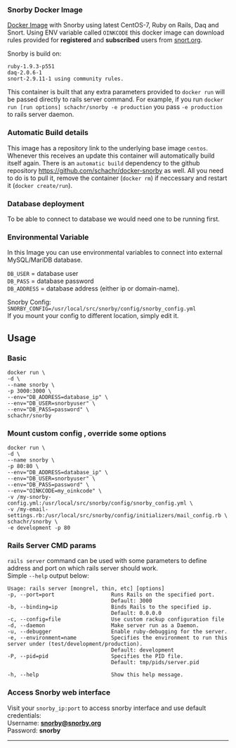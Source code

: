 ### Snorby Docker Image

[Docker Image](https://hub.docker.com/r/schachr/snorby/) with Snorby using latest CentOS-7, Ruby on Rails, Daq and Snort.
Using ENV variable called `OINKCODE` this docker image can download rules provided for **registered** and **subscribed** users from [snort.org](https://www.snort.org).  

Snorby is build on:  
    
    ruby-1.9.3-p551
    daq-2.0.6-1
    snort-2.9.11-1 using community rules.  

This container is built that any extra parameters provided to `docker run` will be passed directly to rails server command. For example, if you run `docker run [run options] schachr/snorby -e production` you pass `-e production` to rails server daemon.

### Automatic Build details
This image has a repository link to the underlying base image `centos`. Whenever this receives an update this container will automatically build itself again.
There is an `automatic build` dependency to the github repository https://github.com/schachr/docker-snorby as well.
All you need to do is to pull it, remove the container (`docker rm`) if neccessary and restart it (`docker create/run`).

### Database deployment 
To be able to connect to database we would need one to be running first. 

### Environmental Variable
In this Image you can use environmental variables to connect into external MySQL/MariDB database.  

`DB_USER` = database user  
`DB_PASS` = database password  
`DB_ADDRESS` = database address (either ip or domain-name).

Snorby Config:  
`SNORBY_CONFIG=/usr/local/src/snorby/config/snorby_config.yml`  
If you mount your config to different location, simply edit it.

## Usage
### Basic

    docker run \
    -d \
    --name snorby \
    -p 3000:3000 \
    --env="DB_ADDRESS=database_ip" \
    --env="DB_USER=snorbyuser" \
    --env="DB_PASS=password" \
    schachr/snorby


### Mount custom config , override some options

    docker run \
    -d \
    --name snorby \
    -p 80:80 \
    --env="DB_ADDRESS=database_ip" \
    --env="DB_USER=snorbyuser" \
    --env="DB_PASS=password" \
    --env="OINKCODE=my_oinkcode" \
    -v /my-snorby-config.yml:/usr/local/src/snorby/config/snorby_config.yml \
    -v /my-email-settings.rb:/usr/local/src/snorby/config/initializers/mail_config.rb \
    schachr/snorby \
    -e development -p 80

### Rails Server CMD params
`rails server` command can be used with some parameters to define address and port on which rails server should work.  
Simple `--help` output below:

	Usage: rails server [mongrel, thin, etc] [options]
    -p, --port=port                  Runs Rails on the specified port.
                                     Default: 3000
    -b, --binding=ip                 Binds Rails to the specified ip.
                                     Default: 0.0.0.0
    -c, --config=file                Use custom rackup configuration file
    -d, --daemon                     Make server run as a Daemon.
    -u, --debugger                   Enable ruby-debugging for the server.
    -e, --environment=name           Specifies the environment to run this server under (test/development/production).
                                     Default: development
    -P, --pid=pid                    Specifies the PID file.
                                     Default: tmp/pids/server.pid

    -h, --help                       Show this help message.


### Access Snorby web interface
Visit your `snorby_ip:port` to access snorby interface and use default credentials:  
Username: **snorby@snorby.org**  
Password: **snorby**  

---
